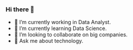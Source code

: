 ### Hi there 👋

- 🔭 I’m currently working in Data Analyst. 
- 🌱 I’m currently learning Data Science.
- 👯 I’m looking to collaborate on big companies.
- 💬 Ask me about technology.

<!--
**RonmelJ/ronmelj** is a ✨ _special_ ✨ repository because its `README.md` (this file) appears on your GitHub profile.

Here are some ideas to get you started:

- 🔭 I’m currently working on ...
- 🌱 I’m currently learning ...
- 👯 I’m looking to collaborate on ...
- 🤔 I’m looking for help with ...
- 💬 Ask me about ...
- 📫 How to reach me: ...
- 😄 Pronouns: ...
- ⚡ Fun fact: ...
-->
